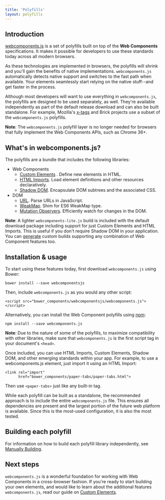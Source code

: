 ```yaml
---
title: 'Polyfills'
layout: polyfills
---
```


## Introduction

[webcomponents.js](https://github.com/WebComponents/webcomponents.js) is a set of polyfills built on top of the **Web Components** specifications. It makes it possible for developers to use these standards today across all modern browsers.

As these technologies are implemented in browsers, the polyfills will shrink and you'll gain the benefits of native implementations. `webcomponents.js` automatically detects native support and switches to the fast path when available. Your elements seamlessly start relying on the native stuff--and get faster in the process.

Although most developers will want to use everything in `webcomponents.js`, the polyfills are designed to be used separately, as well. They're available independently as part of the default release download and can also be built standalone. For example, Mozilla's [x-tags](http://www.x-tags.org/) and Brick projects use a subset of the `webcomponents.js` polyfills.

**Note**: The `webcomponents.js` polyfill layer is no longer needed for browsers that fully implement the Web Components APIs, such as Chrome 36+.

## What's in webcomponents.js?

The polyfills are a bundle that includes the following libraries:

- Web Components
  - [Custom Elements](/polyfills/custom-elements/) . Define new elements in HTML.
  - [HTML Imports](/polyfills/html-imports/). Load element definitions and other resources declaratively.
  - [Shadow DOM](/polyfills/shadow-dom/). Encapsulate DOM subtrees and the associated CSS.
- DOM
  - [URL](https://github.com/Polymer/URL). Parse URLs in JavaScript.
  - [WeakMap](https://github.com/Polymer/WeakMap). Shim for ES6 WeakMap type.
  - [Mutation Observers](https://github.com/Polymer/MutationObservers). Efficiently watch for changes in the DOM.

**Note**: A lighter `webcomponents-lite.js` build is included with the default download package including support for just Custom Elements and HTML Imports. This is useful if you don't require Shadow DOM in your application. You can [generate](https://github.com/WebComponents/webcomponentsjs#manually-building) custom builds supporting any combination of Web Component features too.

## Installation & usage

To start using these features today, first download `webcomponents.js` using Bower:

    bower install --save webcomponentsjs

Then, include `webcomponents.js` as you would any other script:

    <script src="bower_components/webcomponentsjs/webcomponents.js"></script>

Alternatively, you can install the Web Component polyfills using [npm](http://npmjs.org):

    npm install --save webcomponents.js

**Note**: Due to the nature of some of the polyfills, to maximize compatibility with other libraries, make sure that `webcomponents.js` is the first script tag in your document's `<head>`.

Once included, you can use HTML Imports, Custom Elements, Shadow DOM, and other emerging standards within your app. For example, to use a webcomponents.js element, just import it using an HTML Import:

    <link rel="import"
          href="bower_components/paper-tabs/paper-tabs.html">

Then use `<paper-tabs>` just like any built-in tag.

While each polyfill can be built as a standalone, the recommended approach is to include the entire `webcomponents.js` file. This ensures all dependencies are present and the largest portion of the future web platform is available. Since this is the most-used configuration, it is also the most tested.

## Building each polyfill

For information on how to build each polyfill library independently, see [Manually Building](https://github.com/WebComponents/webcomponentsjs#manually-building).

## Next steps

`webcomponents.js` is a wonderful foundation for working with Web Components in a cross-browser fashion. If you're ready to start building your own elements, and would like to learn about the additional features `webcomponents.js`, read our guide on [Custom Elements](/polyfills/custom-elements/).
